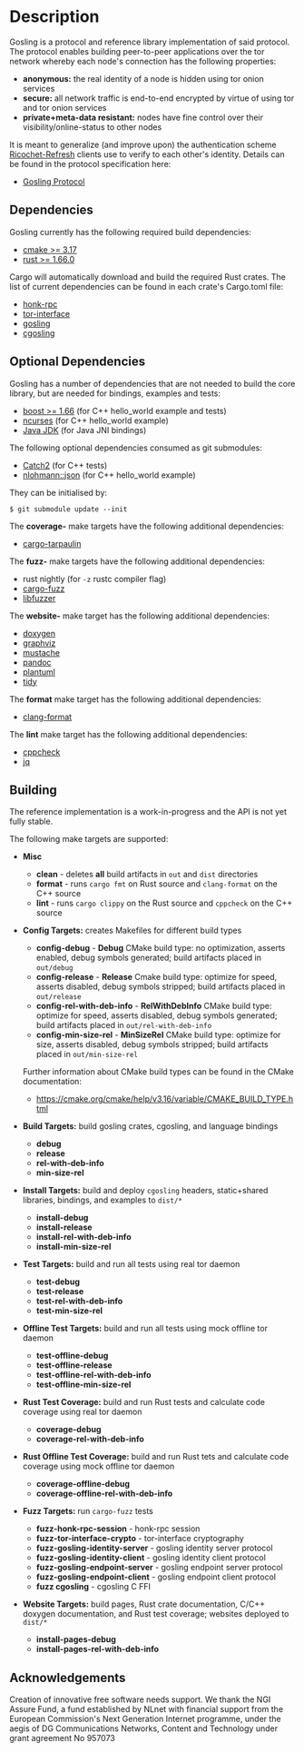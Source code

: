 # Description

Gosling is a protocol and reference library implementation of said protocol. The protocol enables building peer-to-peer applications over the tor network whereby each node's connection has the following properties:

- **anonymous:** the real identity of a node is hidden using tor onion services
- **secure:** all network traffic is end-to-end encrypted by virtue of using tor and tor onion services
- **private+meta-data resistant:** nodes have fine control over their visibility/online-status to other nodes

It is meant to generalize (and improve upon) the authentication scheme [Ricochet-Refresh](https://github.com/blueprint-freespeech/ricochet-refresh) clients use to verify to each other's identity. Details can be found in the protocol specification here:

- [Gosling Protocol](https://blueprint-freespeech.github.io/gosling/gosling-spec.xhtml)


## Dependencies

Gosling currently has the following required build dependencies:

- [cmake >= 3.17](https://cmake.org)
- [rust >= 1.66.0](https://rust-lang.org)

Cargo will automatically download and build the required Rust crates. The list of current dependencies can be found in each crate's Cargo.toml file:

- [honk-rpc](./source/gosling/crates/honk-rpc/Cargo.toml)
- [tor-interface](./source/gosling/crates/tor-interface/Cargo.toml)
- [gosling](./source/gosling/crates/gosling/Cargo.toml)
- [cgosling](./source/gosling/crates/cgosling/Cargo.toml)

## Optional Dependencies

Gosling has a number of dependencies that are not needed to build the core library, but are needed for bindings, examples and tests:

- [boost >= 1.66](https://www.boost.org/) (for C++ hello_world example and tests)
- [ncurses](https://invisible-mirror.net/ncurses/ncurses.html) (for C++ hello_world example)
- [Java JDK](https://openjdk.org/) (for Java JNI bindings)

The following optional dependencies consumed as git submodules:

- [Catch2](https://github.com/catchorg/Catch2) (for C++ tests)
- [nlohmann::json](https://github.com/nlohmann/json/releases/tag/v3.11.3) (for C++ hello_world example)

They can be initialised by:

```shell
$ git submodule update --init
```

The **coverage-** make targets have the following additional dependencies:

- [cargo-tarpaulin](https://crates.io/crates/cargo-tarpaulin)

The **fuzz-** make targets have the following additional dependencies:

- rust nightly (for `-z`  rustc compiler flag)
- [cargo-fuzz](https://github.com/rust-fuzz/cargo-fuzz)
- [libfuzzer](https://www.llvm.org/docs/LibFuzzer.html)

The **website-** make target has the following additional dependencies:

- [doxygen](https://www.doxygen.nl/)
- [graphviz](https://www.graphviz.org/)
- [mustache](http://mustache.github.io/)
- [pandoc](https://pandoc.org)
- [plantuml](https://github.com/plantuml/plantuml)
- [tidy](https://github.com/htacg/tidy-html5)

The **format** make target has the following additional dependencies:

- [clang-format](https://clang.llvm.org/docs/ClangFormat.html)

The **lint** make target has the following additional dependencies:

- [cppcheck](https://cppcheck.sourceforge.io/)
- [jq](https://jqlang.github.io/jq/)

## Building

The reference implementation is a work-in-progress and the API is not yet fully stable.

The following make targets are supported:

- **Misc**
    - **clean** - deletes **all** build artifacts in `out` and `dist` directories
    - **format** - runs `cargo fmt` on Rust source and `clang-format` on the C++ source
    - **lint** - runs `cargo clippy` on the Rust source and `cppcheck` on the C++ source
- **Config Targets:** creates Makefiles for different build types
    - **config-debug** - **Debug** CMake build type: no optimization, asserts enabled, debug symbols generated; build artifacts placed in `out/debug`
    - **config-release** - **Release** Cmake build type: optimize for speed, asserts disabled, debug symbols stripped; build artifacts placed in `out/release`
    - **config-rel-with-deb-info** - **RelWithDebInfo** CMake build type: optimize for speed, asserts disabled, debug symbols generated; build artifacts placed in `out/rel-with-deb-info`
    - **config-min-size-rel** - **MinSizeRel** CMake build type: optimize for size, asserts disabled, debug symbols stripped; build artifacts placed in `out/min-size-rel`

    Further information about CMake build types can be found in the CMake documentation:
    - https://cmake.org/cmake/help/v3.16/variable/CMAKE_BUILD_TYPE.html
- **Build Targets:** build gosling crates, cgosling, and language bindings
    - **debug**
    - **release**
    - **rel-with-deb-info**
    - **min-size-rel**
- **Install Targets:** build and deploy `cgosling` headers, static+shared libraries, bindings, and examples to `dist/*`
    - **install-debug**
    - **install-release**
    - **install-rel-with-deb-info**
    - **install-min-size-rel**
- **Test Targets:** build and run all tests using real tor daemon
    - **test-debug**
    - **test-release**
    - **test-rel-with-deb-info**
    - **test-min-size-rel**
- **Offline Test Targets:** build and run all tests using mock offline tor daemon
    - **test-offline-debug**
    - **test-offline-release**
    - **test-offline-rel-with-deb-info**
    - **test-offline-min-size-rel**
- **Rust Test Coverage:** build and run Rust tests and calculate code coverage using real tor daemon
    - **coverage-debug**
    - **coverage-rel-with-deb-info**
- **Rust Offline Test Coverage:** build and run Rust tets and calculate code coverage using mock offline tor daemon
    - **coverage-offline-debug**
    - **coverage-offline-rel-with-deb-info**
- **Fuzz Targets:** run `cargo-fuzz` tests
    - **fuzz-honk-rpc-session** - honk-rpc session
    - **fuzz-tor-interface-crypto** - tor-interface cryptography
    - **fuzz-gosling-identity-server** - gosling identity server protocol
    - **fuzz-gosling-identity-client** - gosling identity client protocol
    - **fuzz-gosling-endpoint-server** - gosling endpoint server protocol
    - **fuzz-gosling-endpoint-client** - gosling endpoint client protocol
    - **fuzz cgosling** - cgosling C FFI
- **Website Targets:** build pages, Rust crate documentation, C/C++ doxygen documentation, and Rust test coverage; websites deployed to `dist/*`
    - **install-pages-debug**
    - **install-pages-rel-with-deb-info**

## Acknowledgements

Creation of innovative free software needs support. We thank the NGI Assure Fund, a fund established by NLnet with financial support from the European Commission's Next Generation Internet programme, under the aegis of DG Communications Networks, Content and Technology under grant agreement No 957073
